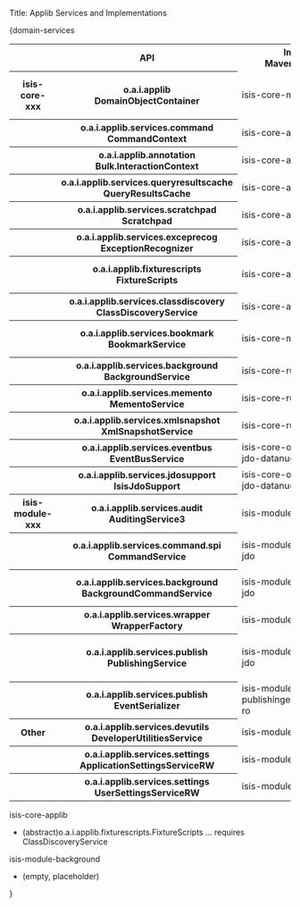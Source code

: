 Title: Applib Services and Implementations

{domain-services


<table  class="table table-striped table-bordered table-condensed">
<tr class="heading">
    <th class="heading">&nbsp;</th>
    <th class="heading">API</th>
    <th class="heading">Impl'n<br/>Maven Module</th>
    <th class="heading">Impl'n<br/>Class</th>
    <th class="heading">@DomainService?</th>
    <th class="heading">Notes</th>
</tr>
<tr>
    <th class="heading">isis-core-xxx</th>
    <th class="heading">o.a.i.applib<br/>DomainObjectContainer</th>
    <td>isis-core-metamodel</td>
    <td>DomainObjectContainerDefault</td>
    <td>No, but automatically registered as a 'special case'</td>
    <td></td>
</tr>
<tr>
    <th>&nbsp;</th>
    <th class="heading">o.a.i.applib.services.command<br/>CommandContext</th>
    <td>isis-core-applib</td>
    <td>CommandContext</td>
    <td>Yes; auto-registered</td>
    <td>API is also a concrete class.  Command impl depends on configured CommandService</td>
</tr>
<tr>
    <th>&nbsp;</th>
    <th class="heading">o.a.i.applib.annotation<br/>Bulk.InteractionContext</th>
    <td>isis-core-applib</td>
    <td>Bulk.InteractionContext</td>
    <td>Yes; auto-registered</td>
    <td>API is also a concrete class</td>
</tr>
<tr>
    <th>&nbsp;</th>
    <th class="heading">o.a.i.applib.services.queryresultscache<br/>QueryResultsCache</th>
    <td>isis-core-applib</td>
    <td>QueryResultsCache</td>
    <td>Yes; auto-registered</td>
    <td>API is also a concrete class</td>
</tr>
<tr>
    <th>&nbsp;</th>
    <th class="heading">o.a.i.applib.services.scratchpad<br/>Scratchpad</th>
    <td>isis-core-applib</td>
    <td>Scratchpad</td>
    <td>Yes; auto-registered</td>
    <td>API is also a concrete class</td>
</tr>
<tr>
    <th>&nbsp;</th>
    <th class="heading">o.a.i.applib.services.exceprecog<br/>ExceptionRecognizer</th>
    <td>isis-core-applib</td>
    <td>ExceptionRecognizerComposite<br/>ForJdoObjectStore</td>
    <td>No; register in isis.properties</td>
    <td>Extensible using composite pattern if required</td>
</tr>
<tr>
    <th>&nbsp;</th>
    <th class="heading">o.a.i.applib.fixturescripts<br/>FixtureScripts</th>
    <td>isis-core-applib</td>
    <td>(abstract class)</td>
    <td>No; register own subclass in isis.properties</td>
    <td>depends on:<br/>ClassDiscoveryService</td>
</tr>
<tr>
    <th>&nbsp;</th>
    <th class="heading">o.a.i.applib.services.classdiscovery<br/>ClassDiscoveryService</th>
    <td>isis-core-applib</td>
    <td>ClassDiscoveryService<br/>UsingReflections</td>
    <td>No; register in isis.properties</td>
    <td>requires org.reflections:reflections as Maven dependency</td>
</tr>
<tr>
    <th>&nbsp;</th>
    <th class="heading">o.a.i.applib.services.bookmark<br/>BookmarkService</th>
    <td>isis-core-metamodel</td>
    <td>BookmarkServiceDefault</td>
    <td>Yes; auto-registered</td>
    <td>related services: BookmarkHolderActionContributions, BookmarkHolderAssociationContributions</td>
</tr>
<tr>
    <th>&nbsp;</th>
    <th class="heading">o.a.i.applib.services.background<br/>BackgroundService</th>
    <td>isis-core-runtime</td>
    <td>BackgroundServiceDefault</td>
    <td>No; register in isis.properties</td>
    <td>Depends on: BackgroundCommandService (which is why not automatically registered)</td>
</tr>
<tr>
    <th>&nbsp;</th>
    <th class="heading">o.a.i.applib.services.memento<br/>MementoService</th>
    <td>isis-core-runtime</td>
    <td>MementoServiceDefault</td>
    <td>Yes; auto-registered</td>
    <td></td>
</tr>
<tr>
    <th>&nbsp;</th>
    <th class="heading">o.a.i.applib.services.xmlsnapshot<br/>XmlSnapshotService</th>
    <td>isis-core-runtime</td>
    <td>XmlSnapshotServiceDefault</td>
    <td>Yes; auto-registered</td>
    <td></td>
</tr>
<tr>
    <th>&nbsp;</th>
    <th class="heading">o.a.i.applib.services.eventbus<br/>EventBusService</th>
    <td>isis-core-objectstore-jdo-datanucleus</td>
    <td>EventBusServiceJdo</td>
    <td>Yes; auto-registered</td>
    <td></td>
</tr>
<tr>
    <th>&nbsp;</th>
    <th class="heading">o.a.i.applib.services.jdosupport<br/>IsisJdoSupport</th>
    <td>isis-core-objectstore-jdo-datanucleus</td>
    <td>IsisJdoSupportImpl</td>
    <td>Yes; auto-registered</td>
    <td></td>
</tr>
<tr>
    <th class="heading">isis-module-xxx</th>
    <th class="heading">o.a.i.applib.services.audit<br/>AuditingService3</th>
    <td>isis-module-audit-jdo</td>
    <td>AuditingServiceJdo</td>
    <td>No; register in isis.properties</td>
    <td>related services: AuditingServiceJdoContributions, AuditingServiceJdoRepository</td>
</tr>
<tr>
    <th>&nbsp;</th>
    <th class="heading">o.a.i.applib.services.command.spi<br/>CommandService</th>
    <td>isis-module-command-jdo</td>
    <td>CommandServiceJdo</td>
    <td>Yes; auto-registered</td>
    <td>related services: CommandServiceJdoContributions, CommandServiceJdoRepository</td>
</td>
</tr>
<tr>
    <th>&nbsp;</th>
    <th class="heading">o.a.i.applib.services.background<br/>BackgroundCommandService</th>
    <td>isis-module-command-jdo</td>
    <td>BackgroundCommandServiceJdo</td>
    <td>Yes; auto-registered</td>
    <td>related services: BackgroundCommandServiceJdoContributions, BackgroundCommandServiceJdoRepository</td>
</tr>
<tr>
    <th>&nbsp;</th>
    <th class="heading">o.a.i.applib.services.wrapper<br/>WrapperFactory</th>
    <td>isis-module-wrapper</td>
    <td>WrapperFactoryDefault</td>
    <td>Yes; auto-registered</td>
    <td></td>
</tr>
<tr>
    <th>&nbsp;</th>
    <th class="heading">o.a.i.applib.services.publish<br/>PublishingService</th>
    <td>isis-module-publishing-jdo</td>
    <td>PublishingServiceJdo</td>
    <td></td>
    <td>related services: PublishingServiceJdoContributions, PublishingServiceJdoRepository; <br/>depends on: EventSerializer</td>
</tr>
<tr>
    <th>&nbsp;</th>
    <th class="heading">o.a.i.applib.services.publish<br/>EventSerializer</th>
    <td>isis-module-publishingeventserializer-ro</td>
    <td>RestfulObjectsSpecEventSerializer</td>
    <td>Yes; auto-registered</td>
    <td></td>
</tr>
<tr>
    <th class="heading">Other</th>
    <th class="heading">o.a.i.applib.services.devutils<br/>DeveloperUtilitiesService</th>
    <td>isis-module-devutils</td>
    <td>DeveloperUtilitiesServiceDefault</td>
    <td></td>
    <td></td>
</tr>
<tr>
    <th>&nbsp;</th>
    <th class="heading">o.a.i.applib.services.settings<br/>ApplicationSettingsServiceRW</th>
    <td>isis-module-settings</td>
    <td>ApplicationSettingsServiceJdo</td>
    <td></td>
    <td></td>
</tr>
<tr>
    <th>&nbsp;</th>
    <th class="heading">o.a.i.applib.services.settings<br/>UserSettingsServiceRW</th>
    <td>isis-module-settings</td>
    <td>UserSettingsServiceJdo</td>
    <td></td>
    <td></td>
</tr>
</table>
    

isis-core-applib

* (abstract)o.a.i.applib.fixturescripts.FixtureScripts ... requires ClassDiscoveryService


    
isis-module-background

* (empty, placeholder) 




}
